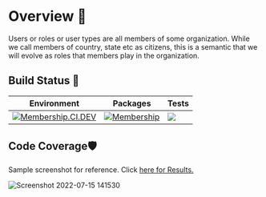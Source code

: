 # Overview 📝

Users or roles or user types are all members of some organization.  While we call members of country, state etc as citizens, this is a semantic that we will evolve as roles that members play in the organization. 

## Build Status 🚦

| Environment | Packages | Tests |
|-------------|----------|-------|
|[![Membership.CI.DEV](https://github.com/SampoornaSwarajFoundation/PHC_Microservice_Membership/actions/workflows/member-dev.yml/badge.svg)](https://github.com/SampoornaSwarajFoundation/PHC_Microservice_Membership/actions/workflows/member-dev.yml)| [![Membership](https://img.shields.io/badge/dependency-Membership-blue?logo=Docker&logoColor=white)](https://github.com/SampoornaSwarajFoundation/PHC_Microservice_Membership/pkgs/container/member-service)| ![](https://gist.githubusercontent.com/srivatsamarichi/ced8844e29e69f91de7d2ba219753565/raw/badge.svg)|

## Code Coverage🛡️

Sample screenshot for reference. Click [here for Results.](https://sampoornaswarajfoundation.github.io/PHC_Microservice_Membership/)

![Screenshot 2022-07-15 141530](https://user-images.githubusercontent.com/13433045/179188347-c305fb99-6be6-46c9-ac90-c6f889189e44.png)


